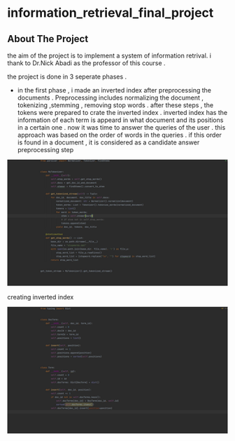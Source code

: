 # information_retrieval_final_project

<!-- ABOUT THE PROJECT -->
## About The Project
the aim of the project is to implement a system of information retrival. i thank to Dr.Nick Abadi as the professor of this course .

the project is done in 3 seperate phases .
* in the first phase , i made an inverted index after preprocessing the documents .
Preprocessing includes normalizing the document , tokenizing ,stemming , removing stop words . 
after these steps , the tokens were prepared to crate the inverted index . 
inverted index has the information of each term is appeard in what document and its positions in a certain one .
now it was time to answer the queries of the user .
  this approach was based on the order of words in the queries . if this order is found in a document , it is considered as a candidate answer 
preprocessing step
<p align="center">
  <img src="images/ph1_preprocessing.png" width="700" title="hover text">
</p>
creating inverted index 
<p align="center">
  <img src="images/ph1_inverted_index.png" width="700" title="hover text">
</p>